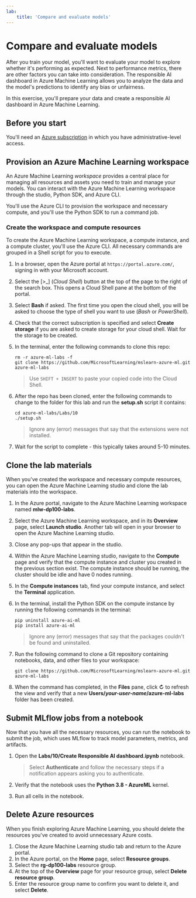 ```yaml
---
lab:
    title: 'Compare and evaluate models'
---
```


# Compare and evaluate models

After you train your model, you'll want to evaluate your model to explore whether it's performing as expected. Next to performance metrics, there are other factors you can take into consideration. The responsible AI dashboard in Azure Machine Learning allows you to analyze the data and the model's predictions to identify any bias or unfairness.

In this exercise, you'll prepare your data and create a responsible AI dashboard in Azure Machine Learning.

## Before you start

You'll need an [Azure subscription](https://azure.microsoft.com/free?azure-portal=true) in which you have administrative-level access.

## Provision an Azure Machine Learning workspace

An Azure Machine Learning *workspace* provides a central place for managing all resources and assets you need to train and manage your models. You can interact with the Azure Machine Learning workspace through the studio, Python SDK, and Azure CLI. 

You'll use the Azure CLI to provision the workspace and necessary compute, and you'll use the Python SDK to run a command job.

### Create the workspace and compute resources

To create the Azure Machine Learning workspace, a compute instance, and a compute cluster, you'll use the Azure CLI. All necessary commands are grouped in a Shell script for you to execute.

1. In a browser, open the Azure portal at `https://portal.azure.com/`, signing in with your Microsoft account.
1. Select the \[>_] (*Cloud Shell*) button at the top of the page to the right of the search box. This opens a Cloud Shell pane at the bottom of the portal.
1. Select **Bash** if asked. The first time you open the cloud shell, you will be asked to choose the type of shell you want to use (*Bash* or *PowerShell*). 
1. Check that the correct subscription is specified and select **Create storage** if you are asked to create storage for your cloud shell. Wait for the storage to be created.
1. In the terminal, enter the following commands to clone this repo:

    ```azurecli
    rm -r azure-ml-labs -f
    git clone https://github.com/MicrosoftLearning/mslearn-azure-ml.git azure-ml-labs
    ```

    > Use `SHIFT + INSERT` to paste your copied code into the Cloud Shell. 

1. After the repo has been cloned, enter the following commands to change to the folder for this lab and run the **setup.sh** script it contains:
    
    ```azurecli
    cd azure-ml-labs/Labs/10
    ./setup.sh
    ```

    > Ignore any (error) messages that say that the extensions were not installed.

1. Wait for the script to complete - this typically takes around 5-10 minutes. 

## Clone the lab materials

When you've created the workspace and necessary compute resources, you can open the Azure Machine Learning studio and clone the lab materials into the workspace. 

1. In the Azure portal, navigate to the Azure Machine Learning workspace named **mlw-dp100-labs**.
1. Select the Azure Machine Learning workspace, and in its **Overview** page, select **Launch studio**. Another tab will open in your browser to open the Azure Machine Learning studio.
1. Close any pop-ups that appear in the studio.
1. Within the Azure Machine Learning studio, navigate to the **Compute** page and verify that the compute instance and cluster you created in the previous section exist. The compute instance should be running, the cluster should be idle and have 0 nodes running.
1. In the **Compute instances** tab, find your compute instance, and select the **Terminal** application.
1. In the terminal, install the Python SDK on the compute instance by running the following commands in the terminal:
    
    ```
    pip uninstall azure-ai-ml
    pip install azure-ai-ml
    ```

    > Ignore any (error) messages that say that the packages couldn't be found and uninstalled.

1. Run the following command to clone a Git repository containing notebooks, data, and other files to your workspace:
    
    ```
    git clone https://github.com/MicrosoftLearning/mslearn-azure-ml.git azure-ml-labs
    ```
 
1. When the command has completed, in the **Files** pane, click **&#8635;** to refresh the view and verify that a new **Users/*your-user-name*/azure-ml-labs** folder has been created. 

## Submit MLflow jobs from a notebook

Now that you have all the necessary resources, you can run the notebook to submit the job, which uses MLflow to track model parameters, metrics, and artifacts.

1. Open the **Labs/10/Create Responsible AI dashboard.ipynb** notebook.

    > Select **Authenticate** and follow the necessary steps if a notification appears asking you to authenticate. 

1. Verify that the notebook uses the **Python 3.8 - AzureML** kernel. 
1. Run all cells in the notebook.

## Delete Azure resources

When you finish exploring Azure Machine Learning, you should delete the resources you've created to avoid unnecessary Azure costs.

1. Close the Azure Machine Learning studio tab and return to the Azure portal.
1. In the Azure portal, on the **Home** page, select **Resource groups**.
1. Select the **rg-dp100-labs** resource group.
1. At the top of the **Overview** page for your resource group, select **Delete resource group**. 
1. Enter the resource group name to confirm you want to delete it, and select **Delete**.